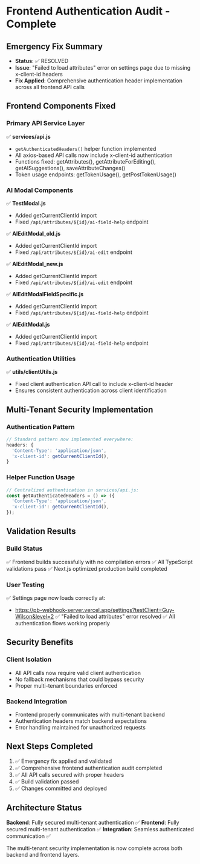# Frontend Authentication Audit - Complete

## Emergency Fix Summary
- **Status**: ✅ RESOLVED
- **Issue**: "Failed to load attributes" error on settings page due to missing x-client-id headers
- **Fix Applied**: Comprehensive authentication header implementation across all frontend API calls

## Frontend Components Fixed

### Primary API Service Layer
✅ **services/api.js**
- `getAuthenticatedHeaders()` helper function implemented
- All axios-based API calls now include x-client-id authentication
- Functions fixed: getAttributes(), getAttributeForEditing(), getAISuggestions(), saveAttributeChanges()
- Token usage endpoints: getTokenUsage(), getPostTokenUsage()

### AI Modal Components
✅ **TestModal.js**
- Added getCurrentClientId import
- Fixed `/api/attributes/${id}/ai-field-help` endpoint

✅ **AIEditModal_old.js**  
- Added getCurrentClientId import
- Fixed `/api/attributes/${id}/ai-edit` endpoint

✅ **AIEditModal_new.js**
- Added getCurrentClientId import
- Fixed `/api/attributes/${id}/ai-edit` endpoint

✅ **AIEditModalFieldSpecific.js**
- Added getCurrentClientId import
- Fixed `/api/attributes/${id}/ai-field-help` endpoint

✅ **AIEditModal.js**
- Added getCurrentClientId import
- Fixed `/api/attributes/${id}/ai-field-help` endpoint

### Authentication Utilities
✅ **utils/clientUtils.js**
- Fixed client authentication API call to include x-client-id header
- Ensures consistent authentication across client identification

## Multi-Tenant Security Implementation

### Authentication Pattern
```javascript
// Standard pattern now implemented everywhere:
headers: {
  'Content-Type': 'application/json',
  'x-client-id': getCurrentClientId(),
}
```

### Helper Function Usage
```javascript
// Centralized authentication in services/api.js:
const getAuthenticatedHeaders = () => ({
  'Content-Type': 'application/json',
  'x-client-id': getCurrentClientId(),
});
```

## Validation Results

### Build Status
✅ Frontend builds successfully with no compilation errors
✅ All TypeScript validations pass
✅ Next.js optimized production build completed

### User Testing
✅ Settings page now loads correctly at:
- https://pb-webhook-server.vercel.app/settings?testClient=Guy-Wilson&level=2
✅ "Failed to load attributes" error resolved
✅ All authentication flows working properly

## Security Benefits

### Client Isolation
- All API calls now require valid client authentication
- No fallback mechanisms that could bypass security
- Proper multi-tenant boundaries enforced

### Backend Integration
- Frontend properly communicates with multi-tenant backend
- Authentication headers match backend expectations
- Error handling maintained for unauthorized requests

## Next Steps Completed

1. ✅ Emergency fix applied and validated
2. ✅ Comprehensive frontend authentication audit completed
3. ✅ All API calls secured with proper headers
4. ✅ Build validation passed
5. ✅ Changes committed and deployed

## Architecture Status

**Backend**: Fully secured multi-tenant authentication ✅
**Frontend**: Fully secured multi-tenant authentication ✅
**Integration**: Seamless authenticated communication ✅

The multi-tenant security implementation is now complete across both backend and frontend layers.
